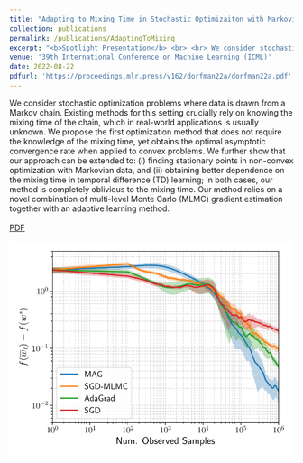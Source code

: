 ```yaml
---
title: "Adapting to Mixing Time in Stochastic Optimizaiton with Markovian Data"
collection: publications
permalink: /publications/AdaptingToMixing
excerpt: "<b>Spotlight Presentation</b> <br> <br> We consider stochastic optimization problems where data is drawn from a Markov chain. Existing methods for this setting crucially rely on knowing the mixing time of the chain, which in real-world applications is usually unknown. We propose the first optimization method that does not require the knowledge of the mixing time, yet obtains the optimal asymptotic convergence rate when applied to convex problems. We further show that our approach can be extended to: (i) finding stationary points in non-convex optimization with Markovian data, and (ii) obtaining better dependence on the mixing time in temporal difference (TD) learning; in both cases, our method is completely oblivious to the mixing time. Our method relies on a novel combination of multi-level Monte Carlo (MLMC) gradient estimation together with an adaptive learning method.  <br> <br> <a href='https://proceedings.mlr.press/v162/dorfman22a/dorfman22a.pdf'>PDF</a> <br>"
venue: '39th International Conference on Machine Learning (ICML)'
date: 2022-08-22
pdfurl: 'https://proceedings.mlr.press/v162/dorfman22a/dorfman22a.pdf'
---  
```

We consider stochastic optimization problems where data is drawn from a Markov chain. Existing methods for this setting crucially rely on knowing the mixing time of the chain, which in real-world applications is usually unknown. We propose the first optimization method that does not require the knowledge of the mixing time, yet obtains the optimal asymptotic convergence rate when applied to convex problems. We further show that our approach can be extended to: (i) finding stationary points in non-convex optimization with Markovian data, and (ii) obtaining better dependence on the mixing time in temporal difference (TD) learning; in both cases, our method is completely oblivious to the mixing time. Our method relies on a novel combination of multi-level Monte Carlo (MLMC) gradient estimation together with an adaptive learning method. <br> <br> <a href='https://proceedings.mlr.press/v162/dorfman22a/dorfman22a.pdf'>PDF</a> <br> <br> <img src='/images/AdaptingToMixing.pdf'> 